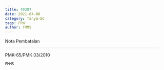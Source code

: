 ```yaml
---
title: 49207
date: 2021-04-08
category: Tanya-SC
tags: PPN
author: FMMS
---
```


Nota Pembatalan

---

PMK-65/PMK.03/2010

`FMMS`
